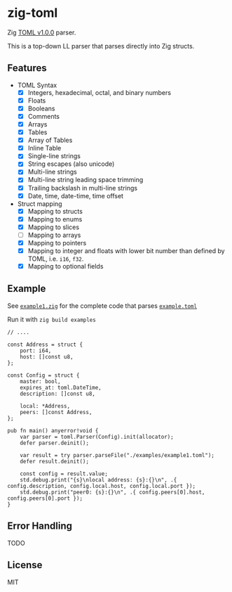 # zig-toml

Zig [TOML v1.0.0](https://toml.io/en/v1.0.0) parser.

This is a top-down LL parser that parses directly into Zig structs.

## Features
* TOML Syntax
  * [x] Integers, hexadecimal, octal, and binary numbers
  * [x] Floats
  * [x] Booleans
  * [x] Comments
  * [x] Arrays
  * [x] Tables
  * [x] Array of Tables
  * [x] Inline Table
  * [x] Single-line strings
  * [x] String escapes (also unicode)
  * [x] Multi-line strings
  * [x] Multi-line string leading space trimming
  * [x] Trailing backslash in multi-line strings
  * [x] Date, time, date-time, time offset
* Struct mapping
  * [x] Mapping to structs
  * [x] Mapping to enums
  * [x] Mapping to slices
  * [ ] Mapping to arrays
  * [x] Mapping to pointers
  * [x] Mapping to integer and floats with lower bit number than defined by TOML, i.e. `i16`, `f32`.
  * [x] Mapping to optional fields

## Example
See [`example1.zig`](./examples/example1.zig) for the complete code that parses [`example.toml`](./examples/example1.toml)

Run it with `zig build examples`
```zig
// .... 

const Address = struct {
    port: i64,
    host: []const u8,
};

const Config = struct {
    master: bool,
    expires_at: toml.DateTime,
    description: []const u8,

    local: *Address,
    peers: []const Address,
};

pub fn main() anyerror!void {
    var parser = toml.Parser(Config).init(allocator);
    defer parser.deinit();

    var result = try parser.parseFile("./examples/example1.toml");
    defer result.deinit();

    const config = result.value;
    std.debug.print("{s}\nlocal address: {s}:{}\n", .{ config.description, config.local.host, config.local.port });
    std.debug.print("peer0: {s}:{}\n", .{ config.peers[0].host, config.peers[0].port });
}
```

## Error Handling
TODO

## License
MIT
